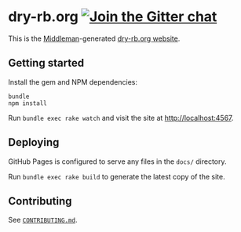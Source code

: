 [gitter]: https://gitter.im/dry-rb/chat

# dry-rb.org [![Join the Gitter chat](https://badges.gitter.im/Join%20Chat.svg)][gitter]

This is the [Middleman](https://middlemanapp.com)-generated [dry-rb.org website](http://dry-rb.org/).

## Getting started

Install the gem and NPM dependencies:

```
bundle
npm install
```

Run `bundle exec rake watch` and visit the site at [http://localhost:4567](http://localhost:4567).

## Deploying

GitHub Pages is configured to serve any files in the `docs/` directory.

Run `bundle exec rake build` to generate the latest copy of the site.

## Contributing

See [`CONTRIBUTING.md`](CONTRIBUTING.md).
